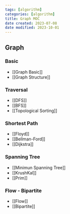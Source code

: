 ```yaml
---
tags: [algorithm]
categories: [algorithm]
title: Graph MOC
date created: 2023-07-08
date modified: 2023-10-01
---
```


## Graph

### Basic

- [[Graph Basic]]
- [[Graph Structure]]

### Traversal

- [[DFS]]
- [[BFS]]
- [[Topological Sorting]]

### Shortest Path

- [[Floyd]]
- [[Bellman-Ford]]
- [[Dijkstra]]

### Spanning Tree

- [[Minimun Spanning Tree]]
- [[KrushKal]]
- [[Prim]]

### Flow - Bipartite

- [[Flow]]
- [[Bipartite]]
